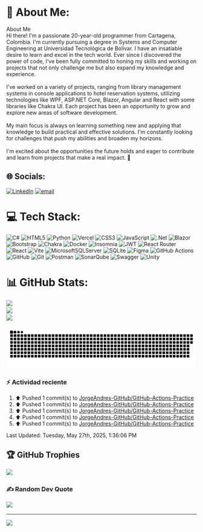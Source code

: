 # 💫 About Me:
About Me<br>Hi there! I'm a passionate 20-year-old programmer from Cartagena, Colombia. I'm currently pursuing a degree in Systems and Computer Engineering at Universidad Tecnológica de Bolívar. I have an insatiable desire to learn and excel in the tech world. Ever since I discovered the power of code, I've been fully committed to honing my skills and working on projects that not only challenge me but also expand my knowledge and experience.<br><br>I've worked on a variety of projects, ranging from library management systems in console applications to hotel reservation systems, utilizing technologies like WPF, ASP.NET Core, Blazor, Angular and React with some libraries like Chakra UI. Each project has been an opportunity to grow and explore new areas of software development.<br><br>My main focus is always on learning something new and applying that knowledge to build practical and effective solutions. I'm constantly looking for challenges that push my abilities and broaden my horizons.<br><br>I'm excited about the opportunities the future holds and eager to contribute and learn from projects that make a real impact. 🚀


## 🌐 Socials:
[![LinkedIn](https://img.shields.io/badge/LinkedIn-%230077B5.svg?logo=linkedin&logoColor=white)](https://www.linkedin.com/in/jorge-herrera-9355a131a/) [![email](https://img.shields.io/badge/Email-D14836?logo=gmail&logoColor=white)](mailto:jorgeandresherreramonsalve@gmail.com) 

# 💻 Tech Stack:
![C#](https://img.shields.io/badge/c%23-%23239120.svg?style=plastic&logo=csharp&logoColor=white) ![HTML5](https://img.shields.io/badge/html5-%23E34F26.svg?style=plastic&logo=html5&logoColor=white) ![Python](https://img.shields.io/badge/python-3670A0?style=plastic&logo=python&logoColor=ffdd54) ![Vercel](https://img.shields.io/badge/vercel-%23000000.svg?style=plastic&logo=vercel&logoColor=white) ![CSS3](https://img.shields.io/badge/css3-%231572B6.svg?style=plastic&logo=css3&logoColor=white) ![JavaScript](https://img.shields.io/badge/javascript-%23323330.svg?style=plastic&logo=javascript&logoColor=%23F7DF1E) ![.Net](https://img.shields.io/badge/.NET-5C2D91?style=plastic&logo=.net&logoColor=white) ![Blazor](https://img.shields.io/badge/blazor-%235C2D91.svg?style=plastic&logo=blazor&logoColor=white) ![Bootstrap](https://img.shields.io/badge/bootstrap-%238511FA.svg?style=plastic&logo=bootstrap&logoColor=white) ![Chakra](https://img.shields.io/badge/chakra-%234ED1C5.svg?style=plastic&logo=chakraui&logoColor=white) ![Docker](https://img.shields.io/badge/docker-%230db7ed.svg?style=plastic&logo=docker&logoColor=white) ![Insomnia](https://img.shields.io/badge/Insomnia-black?style=plastic&logo=insomnia&logoColor=5849BE) ![JWT](https://img.shields.io/badge/JWT-black?style=plastic&logo=JSON%20web%20tokens) ![React Router](https://img.shields.io/badge/React_Router-CA4245?style=plastic&logo=react-router&logoColor=white) ![React](https://img.shields.io/badge/react-%2320232a.svg?style=plastic&logo=react&logoColor=%2361DAFB) ![Vite](https://img.shields.io/badge/vite-%23646CFF.svg?style=plastic&logo=vite&logoColor=white) ![MicrosoftSQLServer](https://img.shields.io/badge/Microsoft%20SQL%20Server-CC2927?style=plastic&logo=microsoft%20sql%20server&logoColor=white) ![SQLite](https://img.shields.io/badge/sqlite-%2307405e.svg?style=plastic&logo=sqlite&logoColor=white) ![Figma](https://img.shields.io/badge/figma-%23F24E1E.svg?style=plastic&logo=figma&logoColor=white) ![GitHub Actions](https://img.shields.io/badge/github%20actions-%232671E5.svg?style=plastic&logo=githubactions&logoColor=white) ![GitHub](https://img.shields.io/badge/github-%23121011.svg?style=plastic&logo=github&logoColor=white) ![Git](https://img.shields.io/badge/git-%23F05033.svg?style=plastic&logo=git&logoColor=white) ![Postman](https://img.shields.io/badge/Postman-FF6C37?style=plastic&logo=postman&logoColor=white) ![SonarQube](https://img.shields.io/badge/SonarQube-black?style=plastic&logo=sonarqube&logoColor=4E9BCD) ![Swagger](https://img.shields.io/badge/-Swagger-%23Clojure?style=plastic&logo=swagger&logoColor=white) ![Unity](https://img.shields.io/badge/unity-%23000000.svg?style=plastic&logo=unity&logoColor=white)

# 📊 GitHub Stats:
![](https://github-readme-stats.vercel.app/api?username=JorgeAndres-GitHub&theme=aura&hide_border=false&include_all_commits=false&count_private=false)<br/>
![](https://github-readme-streak-stats.herokuapp.com/?user=JorgeAndres-GitHub&theme=aura&hide_border=false)<br/>
![](https://github-readme-stats.vercel.app/api/top-langs/?username=JorgeAndres-GitHub&theme=aura&hide_border=false&include_all_commits=false&count_private=false&layout=compact)

<picture>
  <source media="(prefers-color-scheme: dark)" srcset="https://raw.githubusercontent.com/JorgeAndres-GitHub/JorgeAndres-GitHub/output/github-snake-dark.svg" />
  <source media="(prefers-color-scheme: light)" srcset="https://raw.githubusercontent.com/JorgeAndres-GitHub/JorgeAndres-GitHub/output/github-snake.svg" />
  <img alt="github-snake" src="https://raw.githubusercontent.com/JorgeAndres-GitHub/JorgeAndres-GitHub/output/github-snake.svg" />
</picture>

### :zap: Actividad reciente
<!--RECENT_ACTIVITY:start-->
1. ⬆️ Pushed 1 commit(s) to [JorgeAndres-GitHub/GitHub-Actions-Practice](https://github.com/JorgeAndres-GitHub/GitHub-Actions-Practice)<br>
2. ⬆️ Pushed 1 commit(s) to [JorgeAndres-GitHub/GitHub-Actions-Practice](https://github.com/JorgeAndres-GitHub/GitHub-Actions-Practice)<br>
3. ⬆️ Pushed 1 commit(s) to [JorgeAndres-GitHub/GitHub-Actions-Practice](https://github.com/JorgeAndres-GitHub/GitHub-Actions-Practice)<br>
4. ⬆️ Pushed 1 commit(s) to [JorgeAndres-GitHub/GitHub-Actions-Practice](https://github.com/JorgeAndres-GitHub/GitHub-Actions-Practice)<br>
5. ⬆️ Pushed 1 commit(s) to [JorgeAndres-GitHub/GitHub-Actions-Practice](https://github.com/JorgeAndres-GitHub/GitHub-Actions-Practice)<br>
<!--RECENT_ACTIVITY:end-->

<!--RECENT_ACTIVITY:last_update-->
Last Updated: Tuesday, May 27th, 2025, 1:36:06 PM
<!--RECENT_ACTIVITY:last_update_end-->

## 🏆 GitHub Trophies
![](https://github-profile-trophy.vercel.app/?username=JorgeAndres-GitHub&theme=radical&no-frame=false&no-bg=true&margin-w=4)

### ✍️ Random Dev Quote
![](https://quotes-github-readme.vercel.app/api?type=vetical&theme=merko)

---
[![](https://visitcount.itsvg.in/api?id=JorgeAndres-GitHub&icon=3&color=0)](https://visitcount.itsvg.in)

<!-- Proudly created with GPRM ( https://gprm.itsvg.in ) -->
